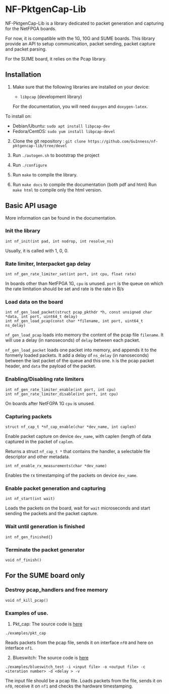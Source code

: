 # NF-PktgenCap-Lib

NF-PktgenCap-Lib is a library dedicated to packet generation and capturing
for the NetFPGA boards.

For now, it is compatible with the 1G, 10G and SUME boards.
This library provide an API to setup communication, packet sending, packet
capture and packet parsing.

For the SUME board, it relies on the Pcap library.

## Installation

1. Make sure that the following libraries are installed on your device:
    * `libpcap` (development library)

   For the documentation, you will need `doxygen` and `doxygen-latex`.

To install on:
* Debian/Ubuntu: `sudo apt install libpcap-dev`
* Fedora/CentOS: `sudo yum install libpcap-devel`

2. Clone the git repository : `git clone https://github.com/Gu1nness/nf-pktgencap-lib/tree/devel`

3. Run `./autogen.sh` to bootstrap the project

4. Run `./configure`

5. Run `make` to compile the library.

6. Run `make docs` to compile the documentation (both pdf and html)
   Run `make html` to compile only the html version.

## Basic API usage

More information can be found in the documentation.

### Init the library

```
int nf_init(int pad, int nodrop, int resolve_ns)
```
Usually, it is called with 1, 0, 0.

### Rate limiter, Interpacket gap delay

```
int nf_gen_rate_limiter_set(int port, int cpu, float rate) 
```

In boards other than NetFPGA 1G, `cpu` is unused.
`port` is the queue on which the rate limitation should be set
and rate is the rate in B/s


### Load data on the board

```
int nf_gen_load_packet(struct pcap_pkthdr *h, const unsigned char *data, int port, uint64_t delay)
int nf_gen_load_pcap(const char *filename, int port, uint64_t ns_delay)
```

`nf_gen_load_pcap` loads into memory the content of the pcap file `filename`.
It will use a delay (in nanoseconds) of `delay` between each packet.

`nf_gen_load_packet` loads one packet into memory, and appends it to the
formerly loaded packets.  It add a delay of `ns_delay` (in nanoseconds) between
the last packet of the queue and this one.
`h` is the pcap packet header, and `data` the payload of the packet.

### Enabling/Disabling rate limiters

```
int nf_gen_rate_limiter_enable(int port, int cpu)
int nf_gen_rate_limiter_disable(int port, int cpu)
```

On boards after NetFGPA 1G `cpu` is unused.

### Capturing packets

```
struct nf_cap_t *nf_cap_enable(char *dev_name, int caplen)
```

Enable packet capture on device `dev_name`, with caplen (length of data
captured in the packet of `caplen`.

Returns a struct `nf_cap_t *` that contains the handler, a selectable file
descriptor and other metadata.

```
int nf_enable_rx_measurements(char *dev_name)
```

Enables the rx timestamping of the packets on device `dev_name`.

### Enable packet generation and capturing

```
int nf_start(int wait)
```

Loads the packets on the board, wait for `wait` microseconds and start sending
the packets and the packet capture.

### Wait until generation is finished

```
int nf_gen_finished{}
```

### Terminate the packet generator

```
void nf_finish()
```

## For the SUME board only

### Destroy pcap\_handlers and free memory

```
void nf_kill_pcap()
```

### Examples of use.

1. Pkt\_cap: The source code is [here](./examples/pkt_cap.c)

```
./examples/pkt_cap
```

Reads packets from the pcap file, sends it on interface `nf0` and  here on interface `nf1`.


2. Blueswitch: The source code is [here](./examples/blueswitch_test.c)

```
./examples/blueswitch_test -i <input file> -o <output file> -c <iteration number> -d <delay > -v
```

The input file should be a pcap file.
Loads packets from the file, sends it on `nf0`, receive it on `nf1` and checks the hardware timestamping.
